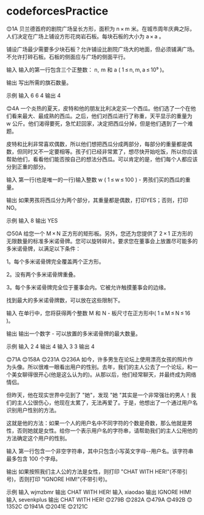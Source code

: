 # codeforcesPractice
😊1A
贝兰德首府的剧院广场呈长方形，面积为 n × m 米。在城市周年庆典之际，人们决定在广场上铺设方形花岗岩石板。每块石板的大小为 a × a 。

铺设广场最少需要多少块石板？允许铺设比剧院广场大的地面，但必须铺满广场。不允许打碎石板。石板的侧面应与广场的侧面平行。

输入
输入的第一行包含三个正整数： n,  m 和 a ( 1 ≤ n, m, a ≤ 10⁹ )。

输出
写出所需的旗石数量。

示例
输入
6 6 4
输出
4


😊4A
一个炎热的夏天，皮特和他的朋友比利决定买一个西瓜。他们选了一个在他们看来最大、最成熟的西瓜。之后，他们对西瓜进行了称重，天平显示的重量为 w 公斤。他们渴得要死，急忙赶回家，决定把西瓜分掉，但是他们遇到了一个难题。

皮特和比利非常喜欢偶数，所以他们想把西瓜分成两部分，每部分的重量都是偶数，但同时又不一定要相等。孩子们已经非常累了，想尽快开始吃饭，所以你应该帮助他们，看看他们能否按自己的想法分西瓜。可以肯定的是，他们每个人都应该分到正重的部分。

输入
第一行(也是唯一的一行)输入整数 w ( 1 ≤ w ≤ 100 ) - 男孩们买的西瓜的重量。

输出
如果男孩将西瓜分为两个部分，其重量都是偶数，打印YES；否则，打印NO。

示例
输入
8
输出
YES


😊50A
给您一个 M × N 正方形的矩形板。另外，您还为您提供了 2 × 1 正方形的无限数量的标准多米诺骨牌。您可以旋转碎片。要求您在董事会上放置尽可能多的多米诺骨牌，以满足以下条件：

1。每个多米诺骨牌完全覆盖两个正方形。

2。没有两个多米诺骨牌重叠。

3。每个多米诺骨牌完全位于董事会内。它被允许触摸董事会的边缘。

找到最大的多米诺骨牌数，可以放在这些限制下。

输入
在单行中，您将获得两个整数 M 和 N - 板尺寸在正方形中( 1 ≤ M ≤ N ≤ 16 )。

输出
输出一个数字 - 可以放置的多米诺骨牌的最大数量。

示例
输入
2 4
输出
4
输入
3 3
输出
4


😊71A
😊158A
😊231A
😊236A
如今，许多男生在论坛上使用漂亮女孩的照片作为头像。所以很难一眼看出用户的性别。去年，我们的主人公去了一个论坛，和一个美女聊得很开心(他是这么认为的)。从那以后，他们经常聊天，并最终成为网络情侣。

但昨天，他在现实世界中见到了 "她"，发现 "她 "其实是一个非常强壮的男人！我们的主人公很伤心，他现在太累了，无法再爱了。于是，他想出了一个通过用户名识别用户性别的方法。

这就是他的方法：如果一个人的用户名中不同字符的个数是奇数，那么他就是男性，否则她就是女性。给你一个表示用户名的字符串，请帮助我们的主人公用他的方法确定这个用户的性别。

输入
第一行包含一个非空字符串，其中只包含小写英文字母--用户名。该字符串最多包含 100 个字母。

输出
如果按照我们主人公的方法是女性，则打印  "CHAT WITH HER!"(不带引号)，否则打印 "IGNORE HIM!"(不带引号)。

示例
输入
wjmzbmr
输出
CHAT WITH HER!
输入
xiaodao
输出
IGNORE HIM!
输入
sevenkplus
输出
CHAT WITH HER!
😊279B
😊282A
😊479A
😊492B
😊1352C
😊1941A
😊2041E
😊2121C
